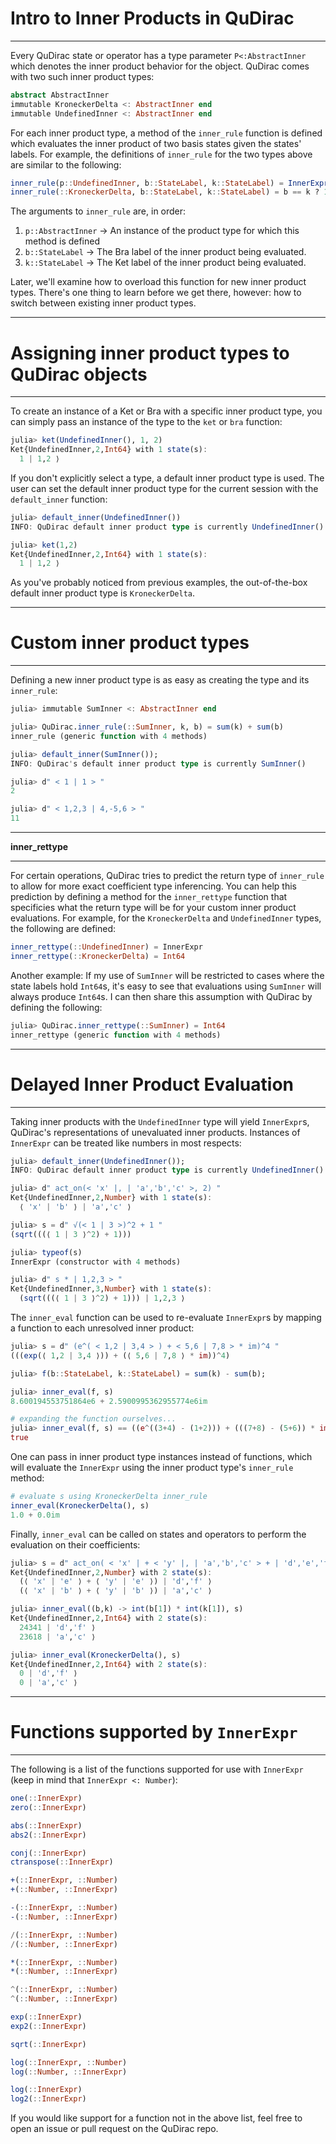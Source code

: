 # Intro to Inner Products in QuDirac
---

Every QuDirac state or operator has a type parameter `P<:AbstractInner` which denotes the inner product behavior for the object. QuDirac comes with two such inner product types:

```julia
abstract AbstractInner
immutable KroneckerDelta <: AbstractInner end
immutable UndefinedInner <: AbstractInner end
```

For each inner product type, a method of the `inner_rule` function is defined which evaluates the inner product of two basis states given the states' labels. For example, the definitions of `inner_rule` for the two types above are similar to the following:

```julia
inner_rule(p::UndefinedInner, b::StateLabel, k::StateLabel) = InnerExpr(InnerProduct(p, b, k)) # lazy evaluation of inner product
inner_rule(::KroneckerDelta, b::StateLabel, k::StateLabel) = b == k ? 1 : 0
```

The arguments to `inner_rule` are, in order:

1. `p::AbstractInner` -> An instance of the product type for which this method is defined
2. `b::StateLabel` -> The Bra label of the inner product being evaluated.
3. `k::StateLabel` -> The Ket label of the inner product being evaluated.

Later, we'll examine how to overload this function for new inner product types. There's one thing to learn before we get there, however: how to switch between existing inner product types.

---
# Assigning inner product types to QuDirac objects
---

To create an instance of a Ket or Bra with a specific inner product type, you can simply 
pass an instance of the type to the `ket` or `bra` function:

```julia
julia> ket(UndefinedInner(), 1, 2)
Ket{UndefinedInner,2,Int64} with 1 state(s):
  1 | 1,2 ⟩
```

If you don't explicitly select a type, a default inner product type is used. The user can set the default inner product type for the current session with the `default_inner` function:

```julia
julia> default_inner(UndefinedInner())
INFO: QuDirac default inner product type is currently UndefinedInner()

julia> ket(1,2)
Ket{UndefinedInner,2,Int64} with 1 state(s):
  1 | 1,2 ⟩
```

As you've probably noticed from previous examples, the out-of-the-box default inner product type is `KroneckerDelta`.

---
# Custom inner product types
---

Defining a new inner product type is as easy as creating the type and its `inner_rule`:

```julia
julia> immutable SumInner <: AbstractInner end

julia> QuDirac.inner_rule(::SumInner, k, b) = sum(k) + sum(b)
inner_rule (generic function with 4 methods)

julia> default_inner(SumInner());
INFO: QuDirac's default inner product type is currently SumInner()

julia> d" < 1 | 1 > "
2

julia> d" < 1,2,3 | 4,-5,6 > "
11
```

---
**inner_rettype**

---

For certain operations, QuDirac tries to predict the return type of `inner_rule` to allow for more exact coefficient type inferencing. You can help this prediction by defining a method for the `inner_rettype` function that specificies what the return type will be for your custom inner product evaluations. For example, for the `KroneckerDelta` and `UndefinedInner` types, the following are defined:

```julia
inner_rettype(::UndefinedInner) = InnerExpr
inner_rettype(::KroneckerDelta) = Int64
```

Another example: If my use of `SumInner` will be restricted to cases where the state labels hold `Int64`s, it's easy to see that evaluations using `SumInner` will always produce `Int64`s. I can then share this assumption with QuDirac by defining the following:

```julia
julia> QuDirac.inner_rettype(::SumInner) = Int64
inner_rettype (generic function with 4 methods)
```

---
# Delayed Inner Product Evaluation
---

Taking inner products with the `UndefinedInner` type will yield `InnerExpr`s, QuDirac's representations of unevaluated inner products. Instances of `InnerExpr` can be treated like numbers in most respects:

```julia
julia> default_inner(UndefinedInner());
INFO: QuDirac default inner product type is currently UndefinedInner()

julia> d" act_on(< 'x' |, | 'a','b','c' >, 2) "
Ket{UndefinedInner,2,Number} with 1 state(s):
  ⟨ 'x' | 'b' ⟩ | 'a','c' ⟩

julia> s = d" √(< 1 | 3 >)^2 + 1 "
(sqrt(((⟨ 1 | 3 ⟩^2) + 1)))

julia> typeof(s)
InnerExpr (constructor with 4 methods)

julia> d" s * | 1,2,3 > "
Ket{UndefinedInner,3,Number} with 1 state(s):
  (sqrt(((⟨ 1 | 3 ⟩^2) + 1))) | 1,2,3 ⟩
```

The `inner_eval` function can be used to re-evaluate `InnerExpr`s by mapping a function to each unresolved inner product:

```julia
julia> s = d" (e^( < 1,2 | 3,4 > ) + < 5,6 | 7,8 > * im)^4 "
(((exp(⟨ 1,2 | 3,4 ⟩)) + (⟨ 5,6 | 7,8 ⟩ * im))^4)

julia> f(b::StateLabel, k::StateLabel) = sum(k) - sum(b);

julia> inner_eval(f, s)
8.600194553751864e6 + 2.5900995362955774e6im

# expanding the function ourselves...
julia> inner_eval(f, s) == ((e^((3+4) - (1+2))) + (((7+8) - (5+6)) * im))^4
true
```

One can pass in inner product type instances instead of functions, which will evaluate the `InnerExpr` using the inner product type's `inner_rule` method:

```julia
# evaluate s using KroneckerDelta inner_rule
inner_eval(KroneckerDelta(), s)
1.0 + 0.0im
```

Finally, `inner_eval` can be called on states and operators to perform the evaluation on their coefficients:

```julia
julia> s = d" act_on( < 'x' | + < 'y' |, | 'a','b','c' > + | 'd','e','f' >, 2) "
Ket{UndefinedInner,2,Number} with 2 state(s):
  (⟨ 'x' | 'e' ⟩ + ⟨ 'y' | 'e' ⟩) | 'd','f' ⟩
  (⟨ 'x' | 'b' ⟩ + ⟨ 'y' | 'b' ⟩) | 'a','c' ⟩

julia> inner_eval((b,k) -> int(b[1]) * int(k[1]), s)
Ket{UndefinedInner,2,Int64} with 2 state(s):
  24341 | 'd','f' ⟩
  23618 | 'a','c' ⟩

julia> inner_eval(KroneckerDelta(), s)
Ket{UndefinedInner,2,Int64} with 2 state(s):
  0 | 'd','f' ⟩
  0 | 'a','c' ⟩
```

---
# Functions supported by `InnerExpr`
---

The following is a list of the functions supported for use with `InnerExpr` (keep in mind that `InnerExpr <: Number`):

```julia
one(::InnerExpr)
zero(::InnerExpr)

abs(::InnerExpr)
abs2(::InnerExpr)

conj(::InnerExpr)
ctranspose(::InnerExpr)

+(::InnerExpr, ::Number)
+(::Number, ::InnerExpr)

-(::InnerExpr, ::Number)
-(::Number, ::InnerExpr)

/(::InnerExpr, ::Number)
/(::Number, ::InnerExpr)

*(::InnerExpr, ::Number)
*(::Number, ::InnerExpr)

^(::InnerExpr, ::Number)
^(::Number, ::InnerExpr)

exp(::InnerExpr)
exp2(::InnerExpr)

sqrt(::InnerExpr)

log(::InnerExpr, ::Number)
log(::Number, ::InnerExpr)

log(::InnerExpr)
log2(::InnerExpr)
```

If you would like support for a function not in the above list, feel free to open an issue or pull request on the QuDirac repo.
